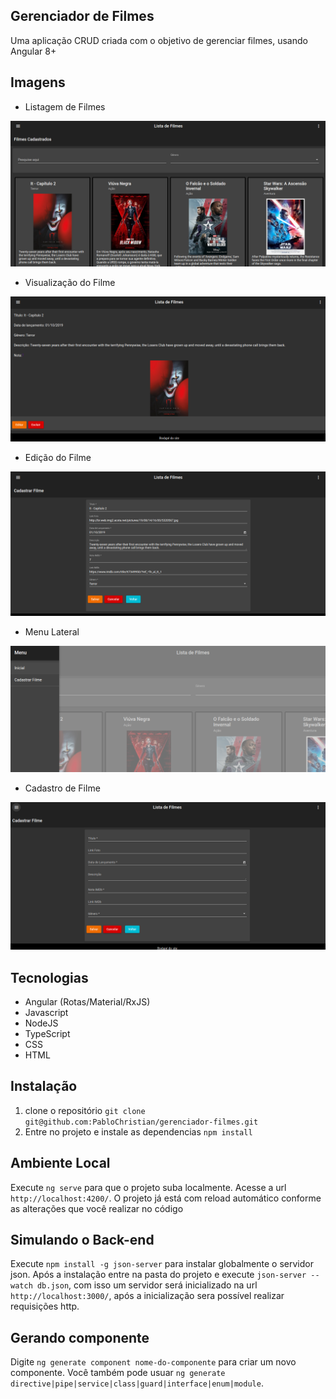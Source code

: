 ## Gerenciador de Filmes
Uma aplicação CRUD criada com o objetivo de gerenciar filmes, usando Angular 8+

## Imagens

- Listagem de Filmes
<img src="docs/prints/print1.png">

- Visualização do Filme
<img src="docs/prints/print2.png">

- Edição do Filme
<img src="docs/prints/print3.png">

- Menu Lateral
<img src="docs/prints/print4.png">

- Cadastro de Filme
<img src="docs/prints/print5.png">

## Tecnologias
- Angular (Rotas/Material/RxJS)
- Javascript
- NodeJS
- TypeScript
- CSS
- HTML

## Instalação

1. clone o repositório `git clone git@github.com:PabloChristian/gerenciador-filmes.git`
2. Entre no projeto e instale as dependencias `npm install`

## Ambiente Local

Execute `ng serve` para que o projeto suba localmente. Acesse a url `http://localhost:4200/`. O projeto já está com reload automático conforme as alterações que você realizar no código

## Simulando o Back-end

Execute `npm install -g json-server` para instalar globalmente o servidor json. Após a instalação entre na pasta do projeto e execute `json-server --watch db.json`, com isso um servidor será inicializado na url `http://localhost:3000/`, após a inicialização sera possível realizar requisições http.

## Gerando componente

Digite `ng generate component nome-do-componente` para criar um novo componente. Você também pode usuar `ng generate directive|pipe|service|class|guard|interface|enum|module`.

